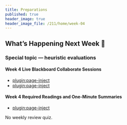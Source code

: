 ```yaml
---
title: Preparations
published: true
header_image: true
header_image_file: /211/home/week-04
---
```


## What’s Happening Next Week 🔭

### Special topic — heuristic evaluations

#### Week 4 Live Blackboard Collaborate Sessions

* [plugin:page-inject](/211/online-sessions/week-04-1)
* [plugin:page-inject](/211/online-sessions/week-04-2)

#### Week 4 Required Readings and One-Minute Summaries

* [plugin:page-inject](/211/weekly-readings/week-04-1?template=partials/embedlycardlinkonly)  	

No weekly review quiz.  
